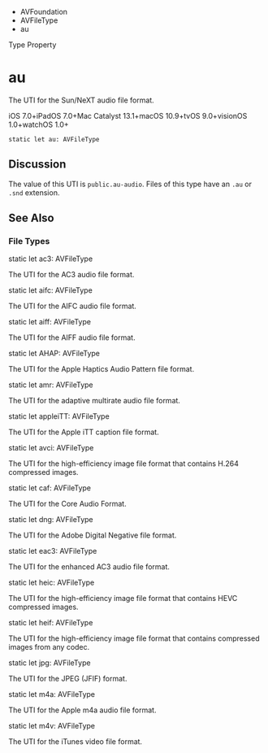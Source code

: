 

- AVFoundation
- AVFileType
-  au 

Type Property

# au

The UTI for the Sun/NeXT audio file format.

iOS 7.0+iPadOS 7.0+Mac Catalyst 13.1+macOS 10.9+tvOS 9.0+visionOS 1.0+watchOS 1.0+

``` source
static let au: AVFileType
```

## Discussion

The value of this UTI is `public.au-audio`. Files of this type have an `.au` or `.snd` extension.

## See Also

### File Types

static let ac3: AVFileType

The UTI for the AC3 audio file format.

static let aifc: AVFileType

The UTI for the AIFC audio file format.

static let aiff: AVFileType

The UTI for the AIFF audio file format.

static let AHAP: AVFileType

The UTI for the Apple Haptics Audio Pattern file format.

static let amr: AVFileType

The UTI for the adaptive multirate audio file format.

static let appleiTT: AVFileType

The UTI for the Apple iTT caption file format.

static let avci: AVFileType

The UTI for the high-efficiency image file format that contains H.264 compressed images.

static let caf: AVFileType

The UTI for the Core Audio Format.

static let dng: AVFileType

The UTI for the Adobe Digital Negative file format.

static let eac3: AVFileType

The UTI for the enhanced AC3 audio file format.

static let heic: AVFileType

The UTI for the high-efficiency image file format that contains HEVC compressed images.

static let heif: AVFileType

The UTI for the high-efficiency image file format that contains compressed images from any codec.

static let jpg: AVFileType

The UTI for the JPEG (JFIF) format.

static let m4a: AVFileType

The UTI for the Apple m4a audio file format.

static let m4v: AVFileType

The UTI for the iTunes video file format.

